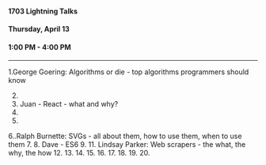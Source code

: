 #### 1703 Lightning Talks
#### Thursday, April 13
#### 1:00 PM - 4:00 PM

-----------------------------------------



1.George Goering: Algorithms or die - top algorithms programmers should know

2.
3. Juan - React - what and why?
4.
5.
6..Ralph Burnette: SVGs - all about them, how to use them, when to use them
7.
8. Dave - ES6
9.
11. Lindsay Parker: Web scrapers - the what, the why, the how
12.
13.
14.
15.
16.
17.
18.
19.
20.

